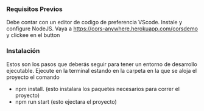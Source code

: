 


### Requisitos Previos
Debe contar con un editor de codigo de preferencia VScode.
Instale y configure NodeJS.
Vaya a https://cors-anywhere.herokuapp.com/corsdemo y clickee en el button
### Instalación
Estos son los pasos que deberás seguir para tener un entorno de desarrollo ejecutable. Ejecute en la terminal estando en la carpeta en la que se aloja el proyecto el comando
- npm install. (esto instalara los paquetes necesarios para correr el proyecto)
- npm run start (esto ejectara el proyecto)
